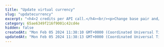 ```yaml
---
title: "Update virtual currency"
slug: "updatecurrency"
excerpt: "<h4>2 credits per API call.</h4><br/><p>Change base pair and/or base rate of existing virtual currency.</p>"
category: 65ae6349f216f9001c42cd4e
hidden: false
createdAt: "Mon Feb 05 2024 11:38:10 GMT+0000 (Coordinated Universal Time)"
updatedAt: "Mon Feb 05 2024 11:38:13 GMT+0000 (Coordinated Universal Time)"
---
```

